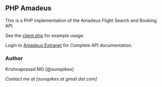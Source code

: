 ## PHP Amadeus

This is a PHP implementation of the Amadeus Flight Search and Booking API.

See the [client.php](https://github.com/sunspikes/PHP-Amadeus/blob/master/example.php) for example usage.

Login to [Amadeus Extranet](https://extranets.us.amadeus.com) for Complete API documentation.

### Author

Krishnaprasad MG [@sunspikes]

_Contact me at [sunspikes at gmail dot com]_
